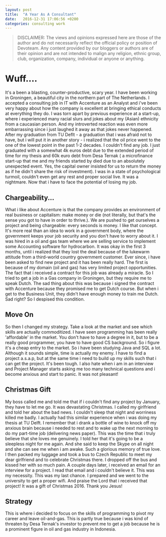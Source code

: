 ```yaml
---
layout: post
title:  "A Year As A Consultant"
date:   2016-12-31 17:06:56 +0200
categories: consulting work
---
```


> DISCLAIMER: The views and opinions expressed here are those of the author and do not necessarily reflect the official policy or position of Devoteam. Any content provided by our bloggers or authors are of their opinion and are not intended to malign any religion, ethnic group, club, organization, company, individual or anyone or anything.

# Wuff....
It's a been a blasting, counter-productive, scary year. I have been working in Groningen, a beautiful city in the northern part of The Netherlands. I accepted a consulting job in IT with Accenture as an Analyst and i've been very happy about how the company is excellent at bringing ethical conducts at everything they do. I was torn apart by previous experience at a start-up, where i experienced many racial slurs and jokes about my (Asian) ethnicity from a caucasian person. And my introverted reaction was even more embarrassing since i just laughed it away as that jokes never happened. 
After my graduation from TU Deflt - a graduation that i was afraid not to have, but i will put it in another story - i realized that the oil price went to the one of the lowest point in the past 1-2 decades. I couldn't find any job. I just graduated with a somewhat 4k euros debt due to the extended period of time for my thesis and 60k euro debt from Desa Ternak ( a microfinance start-up that me and my friends started by died due to an absolutely unexpected event. Yes, the capital owner insisted for us to return the money as if he didn't share the risk of investment). 
I was in a state of psychological turmoil, couldn't even get any rest and proper social live. It was a nightmare. Now that i have to face the potential of losing my job. 

## Chargeability...
What i like about Accenture is that the company provides an environment of real business or capitalism: make money or die (not literally, but that's the sense you got to have in order to thrive.). We are pushed to get ourselves a project and being chargeable: every seconds is money. I like that concept. It's more real than an idea to work in a government body, where the government keeps your job security and you don't have to worry about it. 
I was hired in a oil and gas team where we are selling service to implement some Accounting software for hydrocarbon. It was okay in the first 3 months, until i realized that they lost the deal because of the lukewarm attitude from a third-world country government customer. Ever since, i have been asked to find new project and it has been really hard. The first is because of my domain (oil and gas) has very limited project opportunities. The fact that i received a contract for this job was already a miracle. So I tried to get a job in a Gas company in Groningen, but they require me to speak Dutch. The sad thing about this was because i signed the contract with Accenture because they promised me to get Dutch course. But when i get to the Business Unit, they didn't have enough money to train me Dutch. Sad right? So I despised this condition.

## Move On
So then I changed my strategy. Take a look at the market and see which skills are actually commoditized. I have seen programming has been really 'affordable' in the market. You don't have to have a degree in it, but to be a really good programmer, you have to have good CS background. So i figure it's a cheap entry to the market. So i have been studying Java and SQL a lot.
Although it sounds simple, time is actually my enemy. I have to find a project a.s.a.p, but at the same time i need to build up my skills such that i can get the project. It's been tough.
I also hate when i am in an interview and Project Manager starts asking me too many technical questions and i become anxious and start to panic. It was not pleasant!

## Christmas Gift
My boss called me and told me that if i couldn't find any project by January, they have to let me go. It was devastating Christmas. I called my girlfriend and told her about the bad news. I couldn't sleep that night and worriness killed me badly. I actually had this similar experience when i was doing my thesis at TU Delft. I remember that i drank a bottle of wine to knock off my anxious brain because i needed to rest and to wake up the next morning to do my part-time job (delivering news paper). This was the time that i truly believe that she loves me genuinely. I told her that it's going to be a sleepless night for me again. And she said to keep the Skype on all night and she can see me when i am awake. Such a glorious memory of true love. I then packed my luggage and took a bus to Czech Republic to meet my dear girlfriend and to celebrate Christmas there.
I dropped off the bus and kissed her with so much pain.
A couple days later, i received an email for an interview for a project. I read that email and i couldn't believe it. This was my necessity. This was my last chance. I prepared and we went to the university to get a proper wifi. And praise the Lord that i received that project! It was a gift of Christmas 2016. Thank you Jesus!

## Strategy
This is where i decided to focus on the skills of programming to pivot my career and leave oil-and-gas. This is partly true because i was kind of threaten by Desa Ternak's investor to prevent me to get a job because he is a prominent figure in oil and gas industry in Indonesia. 